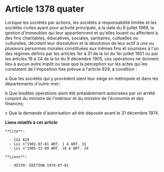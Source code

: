 # Article 1378 quater

Lorsque les sociétés par actions, les sociétés à responsabilité limitée et les sociétés civiles ayant pour activité
principale, à la date du 9 juillet 1969, la gestion d'immeubles qui leur appartiennent et qu'elles louent ou affectent à des
fins charitables, éducatives, sociales, sanitaires, cultuelles ou culturelles, décident leur dissolution et la dévolution de
leur actif à une ou plusieurs personnes morales constituées aux mêmes fins et soumises à l'un des régimes définis par les
articles 1er à 31 de la loi du 1er juillet 1901 ou par les articles 18 à 24 de la loi du 9 décembre 1905, ces opérations ne
donnent lieu à aucun autre impôt ou taxe que la perception sur les actes qui les constatent de l'imposition fixe prévue à
l'article 829, à condition :

a Que les sociétés qui y procèdent aient leur siège en métropole et dans les départements d'outre-mer;

b Que lesdites opérations aient été préalablement autorisées par un arrêté conjoint du ministre de l'intérieur et du ministre
de l'économie et des finances;

c Que la demande d'autorisation ait été déposée avant le 31 décembre 1974.

**Liens relatifs à cet article**

	**Cite**:

	  - CGI 829
	  - Loi n°1901-07-01 ART. 1 A ART. 31
	  - Loi n°1905-12-09 ART. 18 A ART. 24

	**Liens**:

	  - HISTO: EDITION 1979-07-01
